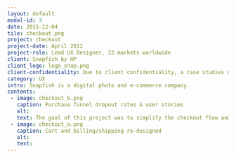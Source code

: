 ```yaml
---
layout: default
modal-id: 3
date: 2015-12-04
tile: checkout.png
project: checkout
project-date: April 2012
project-role: Lead UX Designer, 22 markets worldwide
client: Snapfish by HP
client_logo: logo_snap.png
client-confidentiality: Due to client confidentiality, a case studies of this projects is only available on request.
category: UX
intro: Snapfish is a digital photo and e-commerce company.
contents:
 - image: checkout_b.png
   caption: Purchase funnel dropout rates & user stories
   alt:
   text: The goal of this project was to simplify the checkout flow and coupon redemption process. This included a more streamlined 'pick up' versus 'shipping' flow, as well as offering product review in the cart and generally increasing checkout reliability by decreasing errors.
 - image: checkout_a.png
   caption: Cart and billing/shipping re-designed
   alt:
   text: 
---
```

